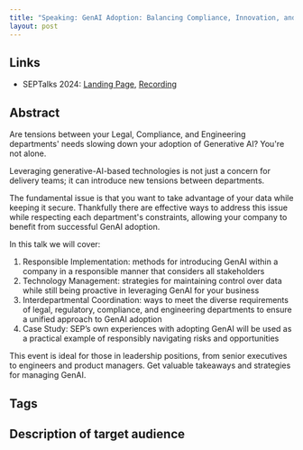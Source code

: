 ```yaml
---
title: "Speaking: GenAI Adoption: Balancing Compliance, Innovation, and Action"
layout: post
---
```


## Links

* SEPTalks 2024: [Landing Page](https://sep.com/event/septalks-event-genai-adoption/), [Recording](https://vimeo.com/954499694)

## Abstract

Are tensions between your Legal, Compliance, and Engineering departments' needs slowing down your adoption of Generative AI? You're not alone.

Leveraging generative-AI-based technologies is not just a concern for delivery teams; it can introduce new tensions between departments.

The fundamental issue is that you want to take advantage of your data while keeping it secure. Thankfully there are effective ways to address this issue while respecting each department's constraints, allowing your company to benefit from successful GenAI adoption.

In this talk we will cover:

1. Responsible Implementation: methods for introducing GenAI within a company in a responsible manner that considers all stakeholders
2. Technology Management: strategies for maintaining control over data while still being proactive in leveraging GenAI for your business
3. Interdepartmental Coordination: ways to meet the diverse requirements of legal, regulatory, compliance, and engineering departments to ensure a unified approach to GenAI adoption
4. Case Study: SEP’s own experiences with adopting GenAI will be used as a practical example of responsibly navigating risks and opportunities

This event is ideal for those in leadership positions, from senior executives to engineers and product managers. Get valuable takeaways and strategies for managing GenAI.

## Tags

## Description of target audience
